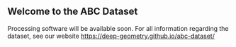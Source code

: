 ## Welcome to the ABC Dataset

Processing software will be available soon. For all information regarding the dataset, see our website https://deep-geometry.github.io/abc-dataset/



